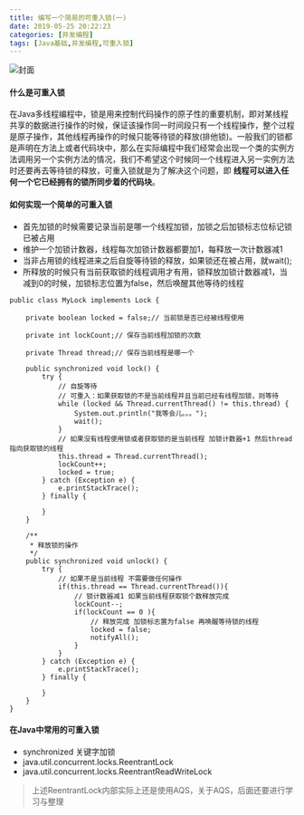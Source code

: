 ```yaml
---
title: 编写一个简易的可重入锁(一)
date: 2019-05-25 20:22:23
categories: [并发编程]
tags: [Java基础,并发编程,可重入锁]
---
```


![封面](nullIsMistake.jpg)

<!--more-->
#### 什么是可重入锁
在Java多线程编程中，锁是用来控制代码操作的原子性的重要机制，即对某线程共享的数据进行操作的时候，保证该操作同一时间段只有一个线程操作，整个过程是原子操作，其他线程再操作的时候只能等待锁的释放(排他锁)。一般我们的锁都是声明在方法上或者代码块中，那么在实际编程中我们经常会出现一个类的实例方法调用另一个实例方法的情况，我们不希望这个时候同一个线程进入另一实例方法时还要再去等待锁的释放，可重入锁就是为了解决这个问题，即 **线程可以进入任何一个它已经拥有的锁所同步着的代码块**。

#### 如何实现一个简单的可重入锁
- 首先加锁的时候需要记录当前是哪一个线程加锁，加锁之后加锁标志位标记锁已被占用
- 维护一个加锁计数器，线程每次加锁计数器都要加1，每释放一次计数器减1
- 当非占用锁的线程进来之后自旋等待锁的释放，如果锁还在被占用，就wait();
- 所释放的时候只有当前获取锁的线程调用才有用，锁释放加锁计数器减1，当减到0的时候，加锁标志位置为false，然后唤醒其他等待的线程

```
public class MyLock implements Lock {

    private boolean locked = false;// 当前锁是否已经被线程使用

    private int lockCount;// 保存当前线程加锁的次数

    private Thread thread;// 保存当前线程是哪一个

    public synchronized void lock() {
        try {
            // 自旋等待
            // 可重入：如果获取锁的不是当前线程并且当前已经有线程加锁，则等待
            while (locked && Thread.currentThread() != this.thread) {
                System.out.println("我等会儿。。。");
                wait();
            }
            // 如果没有线程使用锁或者获取锁的是当前线程 加锁计数器+1 然后thread指向获取锁的线程
            this.thread = Thread.currentThread();
            lockCount++;
            locked = true;
        } catch (Exception e) {
            e.printStackTrace();
        } finally {

        }
    }

    /**
     * 释放锁的操作
     */
    public synchronized void unlock() {
        try {
            // 如果不是当前线程 不需要做任何操作
            if(this.thread == Thread.currentThread()){
                // 锁计数器减1 如果当前线程获取锁个数释放完成
                lockCount--;
                if(lockCount == 0 ){
                    // 释放完成 加锁标志置为false 再唤醒等待锁的线程
                    locked = false;
                    notifyAll();
                }
            }
        } catch (Exception e) {
            e.printStackTrace();
        } finally {

        }
    }
}
```

#### 在Java中常用的可重入锁
- synchronized 关键字加锁
- java.util.concurrent.locks.ReentrantLock
- java.util.concurrent.locks.ReentrantReadWriteLock
> 上述ReentrantLock内部实际上还是使用AQS，关于AQS，后面还要进行学习与整理
